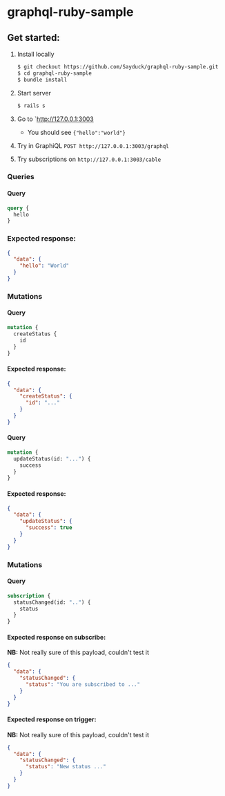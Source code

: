 # graphql-ruby-sample

## Get started:

1. Install locally

   ```bash
   $ git checkout https://github.com/Sayduck/graphql-ruby-sample.git
   $ cd graphql-ruby-sample
   $ bundle install
   ```

1. Start server

   ```bash
   $ rails s
   ```

1. Go to `http://127.0.0.1:3003

   - You should see `{"hello":"world"}`

1. Try in GraphiQL `POST http://127.0.0.1:3003/graphql`

1. Try subscriptions on `http://127.0.0.1:3003/cable`

### Queries

#### Query

```graphql
query {
  hello
}
```

### Expected response:

```json
{
  "data": {
    "hello": "World"
  }
}
```

### Mutations

#### Query

```graphql
mutation {
  createStatus {
    id
  }
}
```

#### Expected response:

```json
{
  "data": {
    "createStatus": {
      "id": "..."
    }
  }
}
```

#### Query

```graphql
mutation {
  updateStatus(id: "...") {
    success
  }
}
```

#### Expected response:

```json
{
  "data": {
    "updateStatus": {
      "success": true
    }
  }
}
```

### Mutations

#### Query

```graphql
subscription {
  statusChanged(id: "..") {
    status
  }
}
```

#### Expected response on subscribe:

**NB:** Not really sure of this payload, couldn't test it

```json
{
  "data": {
    "statusChanged": {
      "status": "You are subscribed to ..."
    }
  }
}
```

#### Expected response on trigger:

**NB:** Not really sure of this payload, couldn't test it

```json
{
  "data": {
    "statusChanged": {
      "status": "New status ..."
    }
  }
}
```

